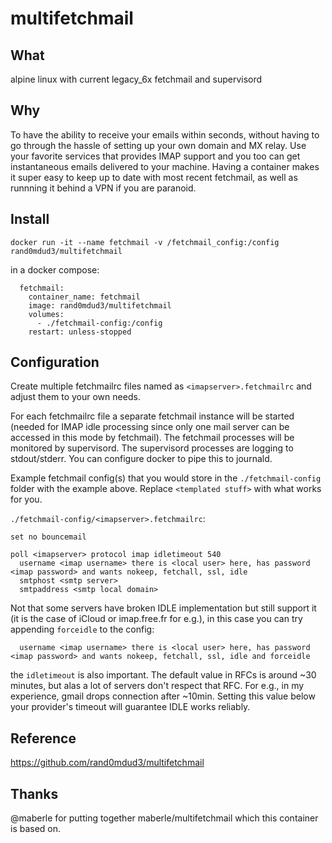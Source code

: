 # multifetchmail

## What

alpine linux with current legacy\_6x fetchmail and supervisord

## Why

To have the ability to receive your emails within seconds, without having to go through the hassle of setting up your own domain and MX relay. Use your favorite services that provides IMAP support and you too can get instantaneous emails delivered to your machine. Having a container makes it super easy to keep up to date with most recent fetchmail, as well as runnning it behind a VPN if you are paranoid.

## Install

```
docker run -it --name fetchmail -v /fetchmail_config:/config rand0mdud3/multifetchmail
```

in a docker compose:

```
  fetchmail:
    container_name: fetchmail
    image: rand0mdud3/multifetchmail
    volumes:
      - ./fetchmail-config:/config
    restart: unless-stopped
```

## Configuration

Create multiple fetchmailrc files named as `<imapserver>.fetchmailrc` and adjust them to your own needs.

For each fetchmailrc file a separate fetchmail instance will be started (needed for IMAP idle processing since only one mail server can be accessed in this mode by fetchmail). The fetchmail processes will be monitored by supervisord.
The supervisord processes are logging to stdout/stderr. You can configure docker to pipe this to journald.

Example fetchmail config(s) that you would store in the `./fetchmail-config` folder with the example above. Replace `<templated stuff>` with what works for you.

`./fetchmail-config/<imapserver>.fetchmailrc`:

```
set no bouncemail

poll <imapserver> protocol imap idletimeout 540
  username <imap username> there is <local user> here, has password <imap password> and wants nokeep, fetchall, ssl, idle
  smtphost <smtp server>
  smtpaddress <smtp local domain>
```

Not that some servers have broken IDLE implementation but still support it (it is the case of iCloud or imap.free.fr for e.g.), in this case you can try appending `forceidle` to the config:

```
  username <imap username> there is <local user> here, has password <imap password> and wants nokeep, fetchall, ssl, idle and forceidle
```

the `idletimeout` is also important. The default value in RFCs is around ~30 minutes, but alas a lot of servers don't respect that RFC. For e.g., in my experience, gmail drops connection after ~10min. Setting this value below your provider's timeout will guarantee IDLE works reliably.

## Reference

https://github.com/rand0mdud3/multifetchmail

## Thanks

@maberle for putting together maberle/multifetchmail which this container is based on.
